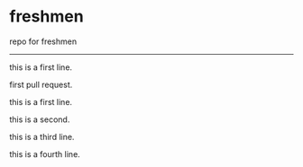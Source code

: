 # freshmen
repo for freshmen

---------

this is a first line.

first pull request.

this is a first line.

this is a second.

this is a third line.

this is a fourth line.